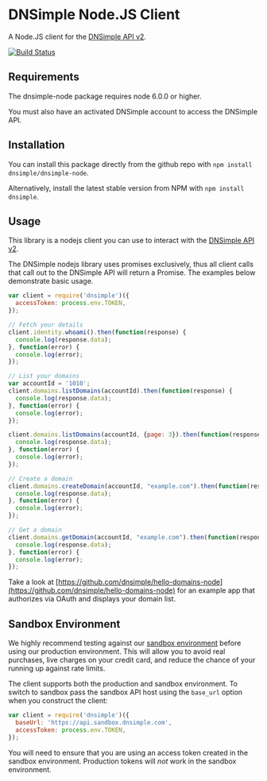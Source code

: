 # DNSimple Node.JS Client

A Node.JS client for the [DNSimple API v2](https://developer.dnsimple.com/v2/).

[![Build Status](https://travis-ci.org/dnsimple/dnsimple-node.svg)](https://travis-ci.org/dnsimple/dnsimple-go)


## Requirements

The dnsimple-node package requires node 6.0.0 or higher.

You must also have an activated DNSimple account to access the DNSimple API.

## Installation

You can install this package directly from the github repo with `npm install dnsimple/dnsimple-node`.

Alternatively, install the latest stable version from NPM with `npm install dnsimple`.

## Usage

This library is a nodejs client you can use to interact with the [DNSimple API v2](https://developer.dnsimple.com/v2/).

The DNSimple nodejs library uses promises exclusively, thus all client calls that call out to the DNSimple API will return a Promise. The examples below demonstrate basic usage.

```javascript
var client = require('dnsimple')({
  accessToken: process.env.TOKEN,
});

// Fetch your details
client.identity.whoami().then(function(response) {
  console.log(response.data);
}, function(error) {
  console.log(error);
});

// List your domains
var accountId = '1010';
client.domains.listDomains(accountId).then(function(response) {
  console.log(response.data);
}, function(error) {
  console.log(error);
});

client.domains.listDomains(accountId, {page: 3}).then(function(response) {
  console.log(response.data);
}, function(error) {
  console.log(error);
});

// Create a domain
client.domains.createDomain(accountId, "example.com").then(function(response) {
  console.log(response.data);
}, function(error) {
  console.log(error);
});

// Get a domain
client.domains.getDomain(accountId, "example.com").then(function(response) {
  console.log(response.data);
}, function(error) {
  console.log(error);
});
```

Take a look at [https://github.com/dnsimple/hello-domains-node](https://github.com/dnsimple/hello-domains-node) for an example app that authorizes via OAuth and displays your domain list.

## Sandbox Environment

We highly recommend testing against our [sandbox environment](https://developer.dnsimple.com/sandbox/) before using our production environment. This will allow you to avoid real purchases, live charges on your credit card, and reduce the chance of your running up against rate limits.

The client supports both the production and sandbox environment. To switch to sandbox pass the sandbox API host using the `base_url` option when you construct the client:

```javascript
var client = require('dnsimple')({
  baseUrl: 'https://api.sandbox.dnsimple.com',
  accessToken: process.env.TOKEN,
});
```

You will need to ensure that you are using an access token created in the sandbox environment. Production tokens will *not* work in the sandbox environment.
